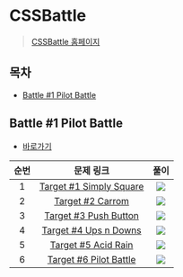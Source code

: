 # CSSBattle

> [CSSBattle 홈페이지](https://cssbattle.dev/)

## 목차

* [Battle #1 Pilot Battle](#battle-1-pilot-battle)

## Battle #1 Pilot Battle

* [바로가기](./battle-1)

| 순번 |                        문제 링크                        |                             풀이                             |
| :--: | :-----------------------------------------------------: | :----------------------------------------------------------: |
|  1   | [Target #1 Simply Square](https://cssbattle.dev/play/1) | [<img src="https://icongr.am/devicon/css3-original-wordmark.svg?size=30&color=currentColor">](https://github.com/mooyeon-choi/TIL/tree/master/web/frontend/css-battle/battle-1#target-1-simply-square) |
|  2   |    [Target #2 Carrom](https://cssbattle.dev/play/2)     | [<img src="https://icongr.am/devicon/css3-original-wordmark.svg?size=30&color=currentColor">](https://github.com/mooyeon-choi/TIL/tree/master/web/frontend/css-battle/battle-1#target-2-carrom) |
|  3   |  [Target #3 Push Button](https://cssbattle.dev/play/3)  | [<img src="https://icongr.am/devicon/css3-original-wordmark.svg?size=30&color=currentColor">](https://github.com/mooyeon-choi/TIL/tree/master/web/frontend/css-battle/battle-1#target-3-push-button) |
|  4   |  [Target #4 Ups n Downs](https://cssbattle.dev/play/4)  | [<img src="https://icongr.am/devicon/css3-original-wordmark.svg?size=30&color=currentColor">](https://github.com/mooyeon-choi/TIL/tree/master/web/frontend/css-battle/battle-1#target-4-ups-n-downs) |
|  5   |   [Target #5 Acid Rain](https://cssbattle.dev/play/5)   | [<img src="https://icongr.am/devicon/css3-original-wordmark.svg?size=30&color=currentColor">](https://github.com/mooyeon-choi/TIL/tree/master/web/frontend/css-battle/battle-1#target-5-acid-rain) |
|  6   | [Target #6 Pilot Battle](https://cssbattle.dev/play/6)  | [<img src="https://icongr.am/devicon/css3-original-wordmark.svg?size=30&color=currentColor">](https://github.com/mooyeon-choi/TIL/tree/master/web/frontend/css-battle/battle-1#target-6-pilot-battle) |

